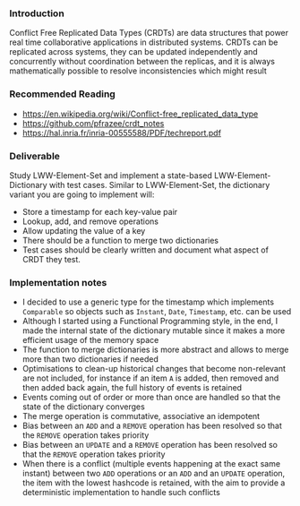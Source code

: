 ### Introduction

Conflict Free Replicated Data Types (CRDTs) are data structures that power real time collaborative applications in
distributed systems. CRDTs can be replicated across systems, they can be updated independently and concurrently without
coordination between the replicas, and it is always mathematically possible to resolve inconsistencies which might
result

### Recommended Reading

- https://en.wikipedia.org/wiki/Conflict-free_replicated_data_type
- https://github.com/pfrazee/crdt_notes
- https://hal.inria.fr/inria-00555588/PDF/techreport.pdf

### Deliverable

Study LWW-Element-Set and implement a state-based LWW-Element-Dictionary with test cases. Similar to LWW-Element-Set,
the dictionary variant you are going to implement will:

- Store a timestamp for each key-value pair
- Lookup, add, and remove operations
- Allow updating the value of a key
- There should be a function to merge two dictionaries
- Test cases should be clearly written and document what aspect of CRDT they test.

### Implementation notes

- I decided to use a generic type for the timestamp which implements `Comparable` so objects such as `Instant`, `Date`,
  `Timestamp`, etc. can be used
- Although I started using a Functional Programming style, in the end, I made the internal state of the dictionary 
mutable since it makes a more efficient usage of the memory space
- The function to merge dictionaries is more abstract and allows to merge more than two dictionaries if needed
- Optimisations to clean-up historical changes that become non-relevant are not included, for instance if an item `A` is
  added, then removed and then added back again, the full history of events is retained
- Events coming out of order or more than once are handled so that the state of the dictionary converges
- The merge operation is commutative, associative an idempotent
- Bias between an `ADD` and a `REMOVE` operation has been resolved so that the `REMOVE` operation takes priority
- Bias between an `UPDATE` and a `REMOVE` operation has been resolved so that the `REMOVE` operation takes priority
- When there is a conflict (multiple events happening at the exact same instant) between two `ADD` operations or an `ADD` 
and an `UPDATE` operation, the item with the lowest hashcode is retained, with the aim to provide a deterministic 
implementation to handle such conflicts